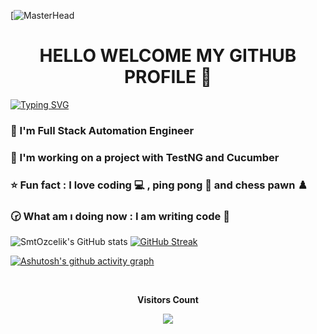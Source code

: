 [![MasterHead](https://digitaledgetech.in/images/New_Banner_02.gif)
<h1 align="center">HELLO WELCOME MY GITHUB PROFILE 👋 </h1>

[![Typing SVG](http://readme-typing-svg.herokuapp.com?font=Fira+Code&size=35&center=true&width=1000&lines=Samet+%C3%96Z%C3%87EL%C4%B0K;Software+Test+Engineer)](https://git.io/typing-svg)

### 🔭 I'm Full Stack Automation Engineer
### 🌱 I'm working on a project with TestNG and Cucumber
### ⭐ Fun fact : I love coding 💻 , ping pong 🏓 and chess pawn ♟️ 
### 🕝 What am ı doing now : I am writing code 🚀 


![SmtOzcelik's GitHub stats](https://github-readme-stats.vercel.app/api?username=SmtOzcelik&show_icons=true&theme=radical)
[![GitHub Streak](https://streak-stats.demolab.com?user=SmtOzcelik&theme=prussian&date_format=M%20j%5B%2C%20Y%5D&card_width=510)](https://git.io/streak-stats)

[![Ashutosh's github activity graph](https://github-readme-activity-graph.cyclic.app/graph?username=SmtOzcelik&bg_color=000000&color=008cb4&line=0061ff&point=94e3fe&area=true&hide_border=true)](https://github.com/ashutosh00710/github-readme-activity-graph)

<div align="center">
<br><p align="centre"><b>Visitors Count</b></p>
<p align="center"><img align="center" src="https://profile-counter.glitch.me/{SmtOzcelik}/count.svg" /></p>
<br></div>

